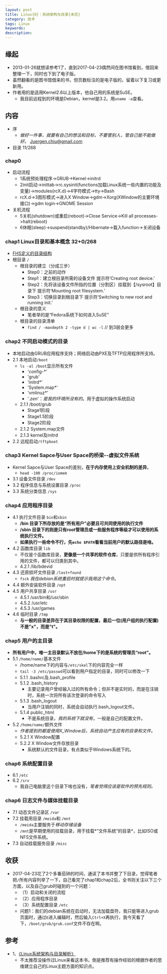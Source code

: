 ```yaml
---   
layout: post    
title: Linux{0}：系统架构与目录{未完}        
category: 技术    
tags: Linux     
keywords:      
description:     
---  
```


##  缘起
+ 2013-01-26就想读参考1了，直到2017-04-23偶然间在图书馆看到，借回来整理一下，同时也下到了电子版。
+ 虽然翻看的是图书馆借来的书，但页数标注的是电子版的，留着以下复习或更新用。
+ 作者用的是适用Kernel2.6以上版本，他自己用的系统是SuSE。
	+ 我目前远程到的环境是Debian，kernel是3.2。用`uname -a`查看。

##  内容
+ 序
    + *做好一件事，就要有自己的想法和目标，不要管别人，管自己能不能做好。* Juergen.chiu@gmail.com  
+ 目录 11/268  

###  chap0  
+ 启动流程
    + 1系统预处理程序->GRUB->Kernel->initrd
    + 2init启动->inittab->rc.sysinit(functions加载Linux系统一些内置的功能及变量)->modules(rcX.d)->4字符模式->tty->Bash
    + rcX.d->3图形模式->进入X Window->gdm->Xorg(XWindow的主要环境接口)->gdm login->GNOME Session
+ 关机流程
    + 5关机(shutdown)或重启(reboot)->Close Service->Kill all processes->halt(reboot)
    + 6休眠(sleep)->suspend(standby)/Hibernate->载入function->关闭设备

###  chap1 Linux目录和基本概念  32+0/268
+ [FHS定义的目录结构](http://www.pathname.com/fhs)
+ 根目录 `/`
	+ 根目录的建立（分成三步）
		+ Step0：之前的动作
		+ Step1：建立根目录所需的设备文件 提示符‘Creating root device.’
		+ Step2：先将该设备文件所指的位置（分割区）挂载到【/sysroot】目录下  提示符‘Mounting root filesystem.’
		+ Step3：切换目录到根目录下  提示符‘Switching to new root and running init.’
	+ 根目录的意义
		+ 笔者举的是“Fedora系统下如何进入SuSE”
	+ 根目录的目录清单
		+ `find / -maxdepth 2 -type d | wc -l` // 到3层会更多

###  chap2 不同启动模式的目录
+ 本地启动由GRUB应用程序支持；网络启动由PXE及TFTP应用程序所支持。
+ 2.1 本地启动`/boot`
	+ `ls -al /boot`显示所有文件
		+ 'config-*'
		+ 'grub'
		+ 'initrd*'
		+ 'System.map*'
		+ 'vmlinuz*'
		+ '*.zen*'：*是我的环境所没有的*。用于虚拟的操作系统启动
	+ 2.1.1 /boot/grub
		+ Stage1阶段
		+ Stage1.5阶段
		+ Stage2阶段
	+ 2.1.2 System.map文件
	+ 2.1.3 kernel及initrd
+ 2.2 远程启动`/tftpboot`

###  chap3 Kernel Sapce与User Space的桥梁--虚拟文件系统
+ Kernel Sapce与User Space的差别，**在于内存使用上安全机制的差异**。
	+ `head -100 /proc/iomem`
+ 3.1 设备文件目录 `/dev`
+ 3.2 程序信息与系统设置目录 `/proc`
+ 3.3 系统分类信息 `/sys` 

###  chap4 应用程序目录
+ 4.1 执行文件目录 `bin`和`sbin`
	+ **/bin 目录下所存放的是“所有用户”必要且可共同使用的执行文件**
	+ **/sbin 目录下的则是只有root管理员或一些服务程序等级才可以使用的系统执行文件。**
	+ **如果执行一些命令不行，先`echo $PATH`看看当前用户的默认路径是啥。**
+ 4.2 函数库目录 `lib`
	+ 不仅是个函数库目录，**更像是一个共享的软件仓库**，只要是供所有程序引用的文件，都可以归类到其中。
	+ 4.2.1 /lib/bdevid
+ 4.3 还原损坏文件目录 `/lost+found`
	+ `fsck` *我在debian系统重启时就提示我用这个命令*。
+ 4.4 额外安装软件目录 `/opt`
+ 4.5 用户共享目录 `/usr`
	+ 4.5.1 /usr/bin和/usr/sbin
	+ 4.5.2 /usr/etc
	+ 4.5.3 /usr/games
+ 4.6 临时目录 `/tmp`
	+ **与一般的目录差异在于其目录权限的配置，最后一位(用户组的执行配置)不是"x"，而是"t"。**

###  chap5 用户的主目录
+ **所有用户中，唯一主目录默认不放在/home下的是系统的管理员“root”。**
+ 5.1 `/home/name/`基本文件
	+ /home/name下的内容与`/etc/skel`下的内容完全一样
	+ `tail -3 /etc/passwd`可以看到用户指定的目录，同时可以修改一下
	+ 5.1.1 .bashrc及.bash_profile
	+ 5.1.2 .bash_history
		+ 主要记录用户曾经输入过的所有命令；但并不是实时的，而是在注销时，系统一次将所有该次登录的命令写入
	+ 5.1.3 .bash_logout
		+ 当用户注销的同时，系统会自动执行.bash_logout文件。
	+ 5.1.4 public_html
		+ 不是系统目录，*我的系统下就没有*，一般是自己的配置文件。
+ 5.2 `/home/name/`额外文件
	+ *作者提到的都是使用X_Window后，系统自动产生应有的目录和文件。*
	+ 5.2.1 X Window配置
	+ 5.2.2 X Window文件存放目录
		+ 系统默认的文件目录，有点类似于Windows系统下的。

###  chap6 系统配置目录
+ 6.1 `/etc`
+ 6.2 `/srv`
	+ 我自己电脑里这个目录下啥也没有，*笔者觉得应该是软件的预先规则。*

###  chap6 日志文件与媒体挂载目录 
+ 7.1 动态文件记录区 `/var`
+ 7.2 挂载用目录 `/meida`和 `/mnt`
	+ `/meida`主要服务于*移动存储设备*
	+ `/mnt`是早期使用的挂载目录，用于挂载*“文件系统”的目录*，比如ISO或NFS文件系统。
+ 7.3 自动挂载服务目录 `/misc`

##  收获
+ 2017-04-23花了2个多番茄钟的时间，通读了本书并整了下目录，觉得笔者把`/`所有内容列举了一下，自己看完了chap1和chap2后，全书则关注以下三个方面，以及自己grub时碰到的一个问题：
	+ （1）启动和关闭的流程
	+ （2）应用程序目录
	+ （3）系统配置目录 `/etc`
	+ 问题1：我们的debian系统在启动时，无法加载盘符，我只能等进入grub页面时，通过`E`进入编辑时，然后输入`Ctrl+X`再执行，我今天看了下，`/boot/grub/grub.conf`文件不存在啊。

##  参考
+ 1、[《Linux系统架构与目录解析》](https://book.douban.com/subject/3592797/) 
	+ 不太推荐没操作过Linux来看这本书，倒是推荐有操作经验的根据作者的思维建立自己的Linux主题方面的知识点。